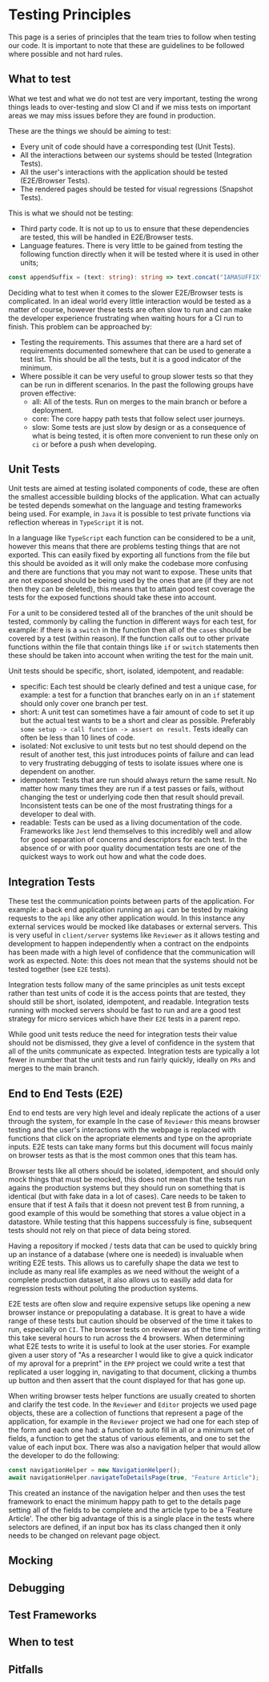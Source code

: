 # Testing Principles

This page is a series of principles that the team tries to follow when testing our code. It is important to note that these are guidelines to be followed where possible and not hard rules.

## What to test

What we test and what we do not test are very important, testing the wrong things leads to over-testing and slow CI and if we miss tests on important areas we may miss issues before they are found in production.

These are the things we should be aiming to test:

- Every unit of code should have a corresponding test (Unit Tests).
- All the interactions between our systems should be tested (Integration Tests).
- All the user's interactions with the application should be tested (E2E/Browser Tests).
- The rendered pages should be tested for visual regressions (Snapshot Tests).

This is what we should not be testing:

- Third party code. It is not up to us to ensure that these dependencies are tested, this will be handled in E2E/Browser tests.
- Language features. There is very little to be gained from testing the following function directly when it will be tested where it is used in other units;

```ts
const appendSuffix = (text: string): string => text.concat("IAMASUFFIX");
```

Deciding what to test when it comes to the slower E2E/Browser tests is complicated. In an ideal world every little interaction would be tested as a matter of course, however these tests are often slow to run and can make the developer experience frustrating when waiting hours for a CI run to finish. This problem can be approached by:

- Testing the requirements. This assumes that there are a hard set of requirements documented somewhere that can be used to generate a test list. This should be all the tests, but it is a good indicator of the minimum.
- Where possible it can be very useful to group slower tests so that they can be run in different scenarios. In the past the following groups have proven effective:
  - all: All of the tests. Run on merges to the main branch or before a deployment.
  - core: The core happy path tests that follow select user journeys.
  - slow: Some tests are just slow by design or as a consequence of what is being tested, it is often more convenient to run these only on `ci` or before a push when developing.

## Unit Tests

Unit tests are aimed at testing isolated components of code, these are often the smallest accessible building blocks of the application. What can actually be tested depends somewhat on the language and testing frameworks being used. For example, in `Java` it is possible to test private functions via reflection whereas in `TypeScript` it is not.

In a language like `TypeScript` each function can be considered to be a unit, however this means that there are problems testing things that are not exported. This can easily fixed by exporting all functions from the file but this should be avoided as it will only make the codebase more confusing and there are functions that you may not want to expose. These units that are not exposed should be being used by the ones that are (if they are not then they can be deleted), this means that to attain good test coverage the tests for the exposed functions should take these into account.

For a unit to be considered tested all of the branches of the unit should be tested, commonly by calling the function in different ways for each test, for example: if there is a `switch` in the function then all of the `cases` should be covered by a test (within reason). If the function calls out to other private functions within the file that contain things like `if` or `switch` statements then these should be taken into account when writing the test for the main unit.

Unit tests should be specific, short, isolated, idempotent, and readable:

- specific: Each test should be clearly defined and test a unique case, for example: a test for a function that branches early on in an `if` statement should only cover one branch per test.
- short: A unit test can sometimes have a fair amount of code to set it up but the actual test wants to be a short and clear as possible. Preferably `some setup -> call function -> assert on result`. Tests ideally can often be less than 10 lines of code.
- isolated: Not exclusive to unit tests but no test should depend on the result of another test, this just introduces points of failure and can lead to very frustrating debugging of tests to isolate issues where one is dependent on another.
- idempotent: Tests that are run should always return the same result. No matter how many times they are run if a test passes or fails, without changing the test or underlying code then that result should prevail. Inconsistent tests can be one of the most frustrating things for a developer to deal with.
- readable: Tests can be used as a living documentation of the code. Frameworks like `Jest` lend themselves to this incredibly well and allow for good separation of concerns and descriptors for each test. In the absence of or with poor quality documentation tests are one of the quickest ways to work out how and what the code does.

## Integration Tests

These test the communication points between parts of the application. For example: a back end application running an `api` can be tested by making requests to the `api` like any other application would. In this instance any external services would be mocked like databases or external servers. This is very useful in `client/server` systems like `Reviewer` as it allows testing and development to happen independently when a contract on the endpoints has been made with a high level of confidence that the communication will work as expected. Note: this does not mean that the systems should not be tested together (see `E2E` tests).

Integration tests follow many of the same principles as unit tests except rather than test units of code it is the access points that are tested, they should still be short, isolated, idempotent, and readable. Integration tests running with mocked servers should be fast to run and are a good test strategy for micro services which have their `E2E` tests in a parent repo.

While good unit tests reduce the need for integration tests their value should not be dismissed, they give a level of confidence in the system that all of the units communicate as expected. Integration tests are typically a lot fewer in number that the unit tests and run fairly quickly, ideally on `PRs` and merges to the main branch.

## End to End Tests (E2E)

End to end tests are very high level and idealy replicate the actions of a user through the system, for example In the case of `Reviewer` this means browser testing and the user's interactions with the webpage is replaced with functions that click on the apropriate elements and type on the apropriate inputs. E2E tests can take many forms but this document will focus mainly on browser tests as that is the most common ones that this team has.

Browser tests like all others should be isolated, idempotent, and should only mock things that must be mocked, this does not mean that the tests run agains the production systems but they should run on something that is identical (but with fake data in a lot of cases). Care needs to be taken to ensure that if test A fails that it doesn not prevent test B from running, a good example of this would be something that stores a value object in a datastore. While testing that this happens successfuly is fine, subsequent tests should not rely on that piece of data being stored.

Having a repository if mocked / tests data that can be used to quickly bring up an instance of a database (where one is needed) is invaluable when writing E2E tests. This allows us to carefully shape the data we test to include as many real life examples as we need without the weight of a complete production dataset, it also allows us to easilly add data for regression tests without poluting the production systems.

E2E tests are often slow and require expensive setups like opening a new browser instance or prepopulating a database. It is great to have a wide range of these tests but caution should be observed of the time it takes to run, especially on `CI`. The browser tests on reviewer as of the time of writing this take several hours to run across the 4 browsers. When determining what E2E tests to write it is useful to look at the user stories. For example given a user story of "As a researcher I would like to give a quick indicator of my aproval for a preprint" in the `EPP` project we could write a test that replicated a user logging in, navigating to that document, clicking a thumbs up button and then assert that the count displayed for that has gone up.

When writing browser tests helper functions are usually created to shorten and clarify the test code. In the `Reviewer` and `Editor` projects we used page objects, these are a collection of functions that represent a page of the application, for example in the `Reviewer` project we had one for each step of the form and each one had: a function to auto fill in all or a minimum set of fields, a function to get the status of various elements, and one to set the value of each input box. There was also a navigation helper that would allow the developer to do the following:

```ts
const navigationHelper = new NavigationHelper();
await navigationHelper.navigateToDetailsPage(true, "Feature Article");
```

This created an instance of the navigation helper and then uses the test framework to enact the minimum happy path to get to the details page setting all of the fields to be complete and the article type to be a 'Feature Article'. The other big advantage of this is a single place in the tests where selectors are defined, if an input box has its class changed then it only needs to be changed on relevant page object.

## Mocking

## Debugging

## Test Frameworks

## When to test

## Pitfalls
